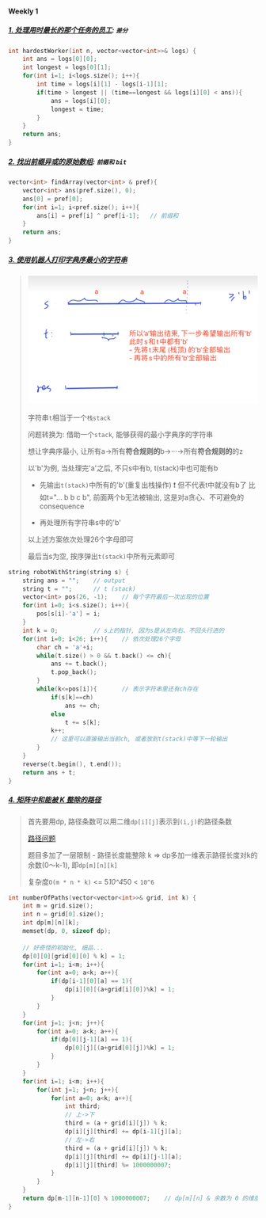 #### Weekly 1

##### [1. 处理用时最长的那个任务的员工](https://leetcode.cn/problems/the-employee-that-worked-on-the-longest-task/): `差分 `
```CPP
int hardestWorker(int n, vector<vector<int>>& logs) {
    int ans = logs[0][0];
    int longest = logs[0][1];
    for(int i=1; i<logs.size(); i++){
        int time = logs[i][1] - logs[i-1][1];
        if(time > longest || (time==longest && logs[i][0] < ans)){
            ans = logs[i][0];
            longest = time;
        }
    }
    return ans;
}
```


##### [2. 找出前缀异或的原始数组](https://leetcode.cn/problems/find-the-original-array-of-prefix-xor/): `前缀和` `bit`
```CPP
vector<int> findArray(vector<int> & pref){
    vector<int> ans(pref.size(), 0);
    ans[0] = pref[0];
    for(int i=1; i<pref.size(); i++){
        ans[i] = pref[i] ^ pref[i-1];   // 前缀和
    }
    return ans;
}
```


##### [3. 使用机器人打印字典序最小的字符串](https://leetcode.cn/problems/using-a-robot-to-print-the-lexicographically-smallest-string/)
> ![LC6202](/appendix/LC6202.png)
> 
> 字符串`t`相当于一个`栈stack`
> 
> 问题转换为: 借助一个`stack`, 能够获得的最小字典序的字符串
> 
> 想让字典序最小, 让所有a->所有**符合规则的**b->···->所有**符合规则的**的z
> 
> 以'b'为例, 当处理完'a'之后, 不只s中有b, t(stack)中也可能有b
> 
> - 先输出`t(stack)`中所有的'b'(重复出栈操作)  ❗️ 但不代表t中就没有b了 比如t="... b b c b", 前面两个b无法被输出, 这是对a贪心、不可避免的consequence
> 
> - 再处理所有字符串s中的'b'
> 
> 以上述方案依次处理26个字母即可
> 
> 最后当s为空, 按序弹出`t(stack)`中所有元素即可

```CPP
string robotWithString(string s) {
    string ans = "";    // output
    string t = "";      // t (stack)
    vector<int> pos(26, -1);    // 每个字符最后一次出现的位置
    for(int i=0; i<s.size(); i++){
        pos[s[i]-'a'] = i;
    }
    int k = 0;          // s上的指针, 因为s是从左向右、不回头行进的
    for(int i=0; i<26; i++){    // 依次处理26个字母
        char ch = 'a'+i;
        while(t.size() > 0 && t.back() <= ch){
            ans += t.back();
            t.pop_back();
        }
        while(k<=pos[i]){       // 表示字符串里还有ch存在
            if(s[k]==ch)
                ans += ch;
            else
                t += s[k];
            k++;
            // 这里可以直接输出当前ch, 或者放到t(stack)中等下一轮输出
        }
    }
    reverse(t.begin(), t.end());
    return ans + t;
}
```


##### [4. 矩阵中和能被 K 整除的路径](https://leetcode.cn/problems/paths-in-matrix-whose-sum-is-divisible-by-k/)
> 首先要用dp, 路径条数可以用二维`dp[i][j]`表示到`(i,j)`的路径条数
> 
> [路径问题](/markdown/%E4%B8%93%E9%A2%98%20-%20DP%20-%20%E8%B7%AF%E5%BE%84%E9%97%AE%E9%A2%98.md)
> 
> 题目多加了一层限制 - 路径长度能整除 k => dp多加一维表示路径长度对k的余数(0～k-1),  即`dp[m][n][k]`
> 
> 复杂度`O(m * n * k)` <= 5*10^4*50 < `10^6`

```CPP
int numberOfPaths(vector<vector<int>>& grid, int k) {
    int m = grid.size();
    int n = grid[0].size();
    int dp[m][n][k];
    memset(dp, 0, sizeof dp);

    // 好奇怪的初始化, 细品...
    dp[0][0][grid[0][0] % k] = 1;
    for(int i=1; i<m; i++){
        for(int a=0; a<k; a++){
            if(dp[i-1][0][a] == 1){
                dp[i][0][(a+grid[i][0])%k] = 1;
            }
        }
    }
    for(int j=1; j<n; j++){
        for(int a=0; a<k; a++){
            if(dp[0][j-1][a] == 1){
                dp[0][j][(a+grid[0][j])%k] = 1;
            }
        }
    }
    for(int i=1; i<m; i++){
        for(int j=1; j<n; j++){
            for(int a=0; a<k; a++){
                int third;
                // 上->下
                third = (a + grid[i][j]) % k;
                dp[i][j][third] += dp[i-1][j][a];
                // 左->右
                third = (a + grid[i][j]) % k;
                dp[i][j][third] += dp[i][j-1][a];
                dp[i][j][third] %= 1000000007;
            }
        }
    }
    return dp[m-1][n-1][0] % 1000000007;    // dp[m][n] & 余数为 0 的维度
}
```